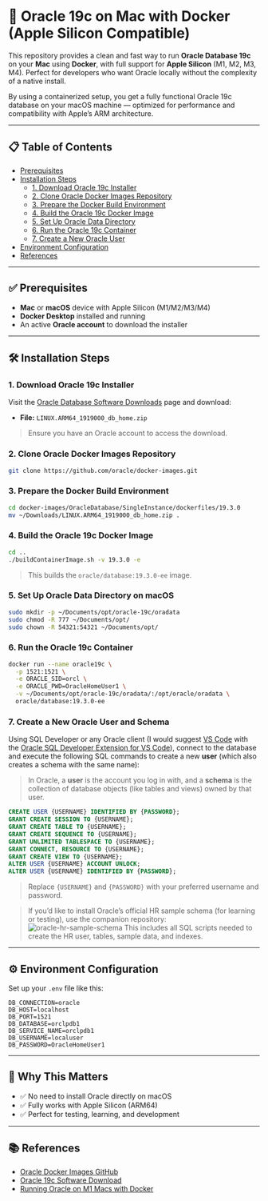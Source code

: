 # 🐘 Oracle 19c on Mac with Docker (Apple Silicon Compatible)

This repository provides a clean and fast way to run **Oracle Database 19c** on your **Mac** using **Docker**, with full support for **Apple Silicon** (M1, M2, M3, M4). Perfect for developers who want Oracle locally without the complexity of a native install.

By using a containerized setup, you get a fully functional Oracle 19c database on your macOS machine — optimized for performance and compatibility with Apple’s ARM architecture.

---

## 📋 Table of Contents

- [Prerequisites](#prerequisites)
- [Installation Steps](#installation-steps)
  - [1. Download Oracle 19c Installer](#1-download-oracle-19c-installer)
  - [2. Clone Oracle Docker Images Repository](#2-clone-oracle-docker-images-repository)
  - [3. Prepare the Docker Build Environment](#3-prepare-the-docker-build-environment)
  - [4. Build the Oracle 19c Docker Image](#4-build-the-oracle-19c-docker-image)
  - [5. Set Up Oracle Data Directory](#5-set-up-oracle-data-directory)
  - [6. Run the Oracle 19c Container](#6-run-the-oracle-19c-container)
  - [7. Create a New Oracle User](#7-create-a-new-oracle-user)
- [Environment Configuration](#environment-configuration)
- [References](#references)

---

## ✅ Prerequisites

- **Mac** or **macOS** device with Apple Silicon (M1/M2/M3/M4)
- **Docker Desktop** installed and running
- An active **Oracle account** to download the installer

---

## 🛠️ Installation Steps

### 1. Download Oracle 19c Installer

Visit the [Oracle Database Software Downloads](https://www.oracle.com/database/technologies/oracle19c-linux-arm64-downloads.html) page and download:

- **File:** `LINUX.ARM64_1919000_db_home.zip`

> Ensure you have an Oracle account to access the download.

### 2. Clone Oracle Docker Images Repository

```bash
git clone https://github.com/oracle/docker-images.git
```

### 3. Prepare the Docker Build Environment

```bash
cd docker-images/OracleDatabase/SingleInstance/dockerfiles/19.3.0
mv ~/Downloads/LINUX.ARM64_1919000_db_home.zip .
```

### 4. Build the Oracle 19c Docker Image

```bash
cd ..
./buildContainerImage.sh -v 19.3.0 -e
```

> This builds the `oracle/database:19.3.0-ee` image.

### 5. Set Up Oracle Data Directory on macOS

```bash
sudo mkdir -p ~/Documents/opt/oracle-19c/oradata
sudo chmod -R 777 ~/Documents/opt/
sudo chown -R 54321:54321 ~/Documents/opt/
```

### 6. Run the Oracle 19c Container

```bash
docker run --name oracle19c \
  -p 1521:1521 \
  -e ORACLE_SID=orcl \
  -e ORACLE_PWD=OracleHomeUser1 \
  -v ~/Documents/opt/oracle-19c/oradata/:/opt/oracle/oradata \
  oracle/database:19.3.0-ee
```

### 7. Create a New Oracle User and Schema

Using SQL Developer or any Oracle client (I would suggest [VS Code](https://code.visualstudio.com/) with the [Oracle SQL Developer Extension for VS Code](https://marketplace.visualstudio.com/items?itemName=Oracle.sql-developer)), connect to the database and execute the following SQL commands to create a new **user** (which also creates a schema with the same name):

> In Oracle, a **user** is the account you log in with, and a **schema** is the collection of database objects (like tables and views) owned by that user.


```sql
CREATE USER {USERNAME} IDENTIFIED BY {PASSWORD};
GRANT CREATE SESSION TO {USERNAME};
GRANT CREATE TABLE TO {USERNAME};
GRANT CREATE SEQUENCE TO {USERNAME};
GRANT UNLIMITED TABLESPACE TO {USERNAME};
GRANT CONNECT, RESOURCE TO {USERNAME};
GRANT CREATE VIEW TO {USERNAME};
ALTER USER {USERNAME} ACCOUNT UNLOCK;
ALTER USER {USERNAME} IDENTIFIED BY {PASSWORD};
```

> Replace `{USERNAME}` and `{PASSWORD}` with your preferred username and password.

> If you’d like to install Oracle’s official HR sample schema (for learning or testing), use the companion repository:
![oracle-hr-sample-schema](https://github.com/adibbiniqbal/oracle-hr-sample-schema)
This includes all SQL scripts needed to create the HR user, tables, sample data, and indexes.

---

## ⚙️ Environment Configuration

Set up your `.env` file like this:

```env
DB_CONNECTION=oracle
DB_HOST=localhost
DB_PORT=1521
DB_DATABASE=orclpdb1
DB_SERVICE_NAME=orclpdb1
DB_USERNAME=localuser
DB_PASSWORD=OracleHomeUser1
```

---

## 🧠 Why This Matters

- ✅ No need to install Oracle directly on macOS
- ✅ Fully works with Apple Silicon (ARM64)
- ✅ Perfect for testing, learning, and development

---

## 📚 References

- [Oracle Docker Images GitHub](https://github.com/oracle/docker-images)
- [Oracle 19c Software Download](https://www.oracle.com/database/technologies/oracle-database-software-downloads.html)
- [Running Oracle on M1 Macs with Docker](https://levelup.gitconnected.com/running-oracle-19c-on-docker-for-mac-with-apple-chip-262ba83ff26d)
